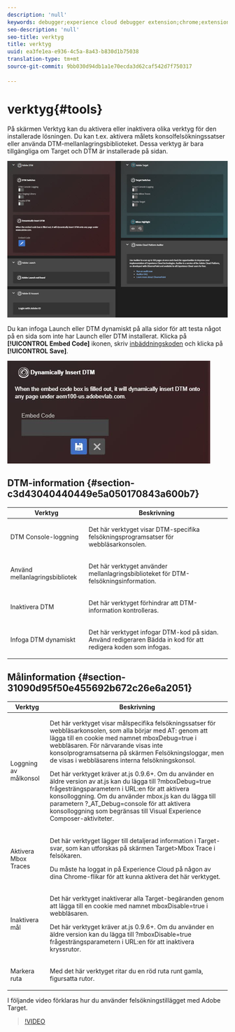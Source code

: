 ```yaml
---
description: 'null'
keywords: debugger;experience cloud debugger extension;chrome;extension;tools;dtm;target
seo-description: 'null'
seo-title: verktyg
title: verktyg
uuid: ea3fe1ea-e936-4c5a-8a43-b830d1b75038
translation-type: tm+mt
source-git-commit: 9bb030d94db1a1e70ecda3d62caf542d7f750317

---
```



# verktyg{#tools}

På skärmen Verktyg kan du aktivera eller inaktivera olika verktyg för den installerade lösningen. Du kan t.ex. aktivera målets konsolfelsökningssatser eller använda DTM-mellanlagringsbiblioteket. Dessa verktyg är bara tillgängliga om Target och DTM är installerade på sidan.

![](assets/tools.jpg)

Du kan infoga Launch eller DTM dynamiskt på alla sidor för att testa något på en sida som inte har Launch eller DTM installerat. Klicka på **[!UICONTROL Embed Code]** ikonen, skriv [inbäddningskoden](https://docs.adobe.com/content/help/en/dtm/using/client-side/deployment.html) och klicka på **[!UICONTROL Save]**.

![](assets/tools-embedcode.jpg)

## DTM-information {#section-c3d43040440449e5a050170843a600b7}

<table id="table_04625C3319134E169A35DB74C1D1FB31"> 
 <thead> 
  <tr> 
   <th colname="col1" class="entry"> Verktyg </th> 
   <th colname="col2" class="entry"> Beskrivning </th> 
  </tr>
 </thead>
 <tbody> 
  <tr> 
   <td colname="col1"> <p> DTM Console-loggning </p> </td> 
   <td colname="col2"> <p>Det här verktyget visar DTM-specifika felsökningsprogramsatser för webbläsarkonsolen. </p> </td> 
  </tr> 
  <tr> 
   <td colname="col1"> <p>Använd mellanlagringsbibliotek </p> </td> 
   <td colname="col2"> <p>Det här verktyget använder mellanlagringsbiblioteket för DTM-felsökningsinformation. </p> </td> 
  </tr> 
  <tr> 
   <td colname="col1"> <p>Inaktivera DTM </p> </td> 
   <td colname="col2"> <p>Det här verktyget förhindrar att DTM-information kontrolleras. </p> </td> 
  </tr> 
  <tr> 
   <td colname="col1"> <p> Infoga DTM dynamiskt </p> </td> 
   <td colname="col2"> <p> Det här verktyget infogar DTM-kod på sidan. Använd redigeraren Bädda in kod för att redigera koden som infogas. </p> </td> 
  </tr> 
 </tbody> 
</table>

## Målinformation {#section-31090d95f50e455692b672c26e6a2051}

<table id="table_A71D269B49F4417599EBACA44D5CCF4F"> 
 <thead> 
  <tr> 
   <th colname="col1" class="entry"> Verktyg </th> 
   <th colname="col2" class="entry"> Beskrivning </th> 
  </tr>
 </thead>
 <tbody> 
  <tr> 
   <td colname="col1"> <p>Loggning av målkonsol </p> </td> 
   <td colname="col2"> <p>Det här verktyget visar målspecifika felsökningssatser för webbläsarkonsolen, som alla börjar med <span class="codeph"> AT:</span> genom att lägga till en cookie med namnet <span class="codeph"> mboxDebug=true</span> i webbläsaren. För närvarande visas inte konsolprogramsatserna på skärmen Felsökningsloggar, men de visas i webbläsarens interna felsökningskonsol. </p> <p> Det här verktyget kräver at.js 0.9.6+. Om du använder en äldre version av at.js kan du lägga till <span class="codeph"> ?mboxDebug=true</span> frågesträngsparametern i URL:en för att aktivera konsolloggning. Om du använder mbox.js kan du lägga till parametern <span class="codeph"> ?_AT_Debug=console</span> för att aktivera konsolloggning som begränsas till Visual Experience Composer-aktiviteter. </p> </td> 
  </tr> 
  <tr> 
   <td colname="col1"> <p> Aktivera Mbox Traces </p> </td> 
   <td colname="col2"> <p>Det här verktyget lägger till detaljerad information i Target-svar, som kan utforskas på skärmen <span class="uicontrol"> Target&gt;Mbox Trace</span> i felsökaren. </p> <p> Du måste ha loggat in på Experience Cloud på någon av dina Chrome-flikar för att kunna aktivera det här verktyget. </p> </td> 
  </tr> 
  <tr> 
   <td colname="col1"> <p>Inaktivera mål </p> </td> 
   <td colname="col2"> <p>Det här verktyget inaktiverar alla Target-begäranden genom att lägga till en cookie med namnet <span class="codeph"> mboxDisable=true</span> i webbläsaren. </p> <p> Det här verktyget kräver at.js 0.9.6+. Om du använder en äldre version kan du lägga till <span class="codeph"> ?mboxDisable=true </span>frågesträngsparametern i URL:en för att inaktivera kryssrutor. </p> </td> 
  </tr> 
  <tr> 
   <td colname="col1"> <p> Markera ruta </p> </td> 
   <td colname="col2"> <p> Med det här verktyget ritar du en röd ruta runt gamla, figursatta rutor. </p> </td> 
  </tr> 
 </tbody> 
</table>

I följande video förklaras hur du använder felsökningstillägget med Adobe Target.

>[!VIDEO](https://video.tv.adobe.com/v/23115t2/)
